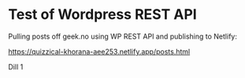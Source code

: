 # Test of Wordpress REST API

Pulling posts off geek.no using WP REST API and publishing to Netlify: 

https://quizzical-khorana-aee253.netlify.app/posts.html

Dill 1
